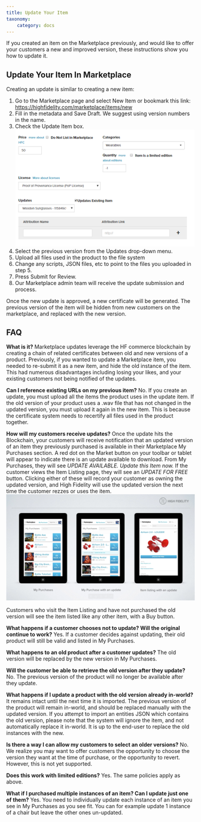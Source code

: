 ```yaml
---
title: Update Your Item
taxonomy:
    category: docs
---
```


If you created an item on the Marketplace previously, and would like to offer your customers a new and improved version, these instructions show you how to update it.

## Update Your Item In Marketplace

Creating an update is similar to creating a new item:

1. Go to the Marketplace page and select New Item or bookmark this link: https://highfidelity.com/marketplace/items/new
2. Fill in the metadata and Save Draft.  We suggest using version numbers in the name.
3. Check the Update Item box. ![](update-item.PNG)
4. Select the previous version from the Updates drop-down menu.
5. Upload all files used in the product to the file system
6. Change any scripts, JSON files, etc to point to the files you uploaded in step 5.
7. Press Submit for Review.
8. Our Marketplace admin team will receive the update submission and process. 

Once the new update is approved, a new certificate will be generated.  The previous version of the item will be hidden from new customers on the marketplace, and replaced with the new version. 

## FAQ

**What is it?**
Marketplace updates leverage the HF commerce blockchain by creating a chain of related certificates between old and new versions of a product.  Previously, if you wanted to update a Marketplace item, you needed to re-submit it as a new item, and hide the old instance of the item.  This had numerous disadvantages including losing your likes, and your existing customers not being notified of the updates.

**Can I reference existing URLs on my previous item?**
No.  If you create an update, you must upload all the items the product uses in the update item.  If the old version of your product uses a .wav file that has not changed in the updated version, you must upload it again in the new item.  This is because the certificate system needs to recertify all files used in the product together.  

**How will my customers receive updates?**
Once the update hits the Blockchain, your customers will receive notification that an updated version of an item they previously purchased is available in their Marketplace My Purchases section.  A red dot on the Market button on your toolbar or tablet will appear to indicate there is an update available to download.
From My Purchases, they will see *UPDATE AVAILABLE. Update this Item now.*  If the customer views the Item Listing page, they will see an *UPDATE FOR FREE* button. Clicking either of these will record your customer as owning the updated version, and High Fidelity will use the updated version the next time the customer rezzes or uses the item. ![](customer-view.PNG)

Customers who visit the Item Listing and have not purchased the old version will see the item listed like any other item, with a Buy button.  

**What happens if a customer chooses not to update?  Will the original continue to work?**
Yes.  If a customer decides against updating, their old product will still be valid and listed in My Purchases.

**What happens to an old product after a customer updates?**
The old version will be replaced by the new version in My Purchases. 

**Will the customer be able to retrieve the old version after they update?** 
No. The previous version of the product will no longer be available after they update.

**What happens if I update a product with the old version already in-world?**
It remains intact until the next time it is imported. The previous version of the product will remain in-world, and should be replaced manually with the updated version.  If you attempt to import an entities JSON which contains the old version, please note that the system will ignore the item, and not automatically replace it in-world.  It is up to the end-user to replace the old instances with the new.

**Is there a way I can allow my customers to select an older versions?**
No. We realize you may want to offer customers the opportunity to choose the version they want at the time of purchase, or the opportunity to revert.  However, this is not yet supported.

**Does this work with limited editions?**
Yes. The same policies apply as above.  

**What if I purchased multiple instances of an item?  Can I update just one of them?**
Yes.  You need to individually update each instance of an item you see in My Purchases as you see fit.  You can for example update 1 instance of a chair but leave the other ones un-updated.